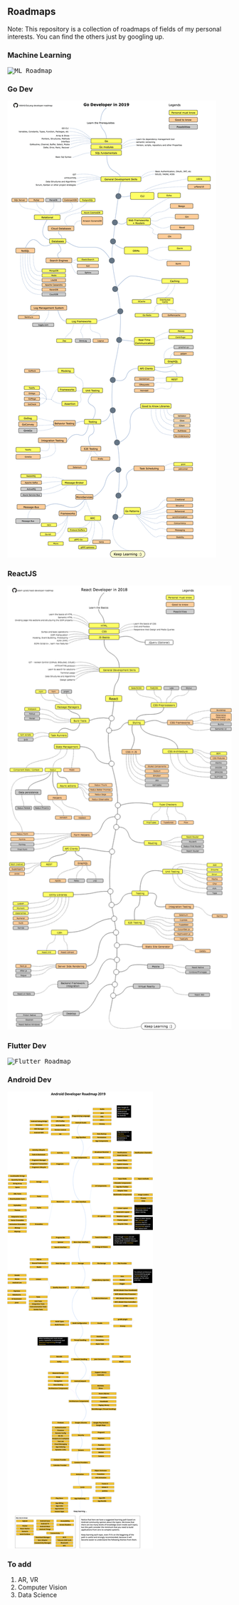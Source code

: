 ## Roadmaps

Note: This repository is a collection of roadmaps of fields of my personal interests. You can find the others just by googling up.

### Machine Learning

<kbd>
<img src="https://raw.githubusercontent.com/chris-chris/ml-engineer-roadmap/master/img/ml-engineer.png" alt="ML Roadmap">
</kbd>

### Go Dev

<kbd>
<img src="https://raw.githubusercontent.com/Alikhll/golang-developer-roadmap/master/golang-developer-roadmap.png" alt="Go Roadmap">
</kbd>

### ReactJS

<kbd>
<img src="https://raw.githubusercontent.com/adam-golab/react-developer-roadmap/master/roadmap.png" alt="React Roadmap">
</kbd>

### Flutter Dev

<kbd>
<img src="https://raw.githubusercontent.com/olexale/flutter_roadmap/master/images/FlutterRoadmap.png" alt="Flutter Roadmap">
</kbd>

### Android Dev

<kbd>
<img src="https://raw.githubusercontent.com/mobile-roadmap/android-developer-roadmap/master/images/android_roadmap.png" alt="Android Roadmap">
</kbd>

### To add

1. AR, VR
2. Computer Vision
3. Data Science
